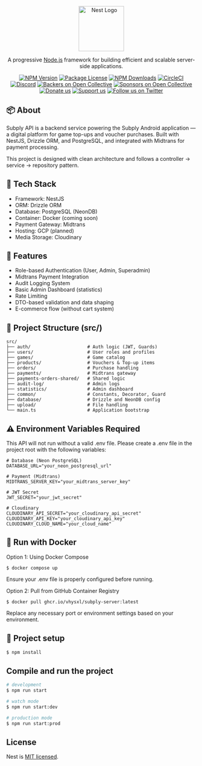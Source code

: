 <p align="center">
  <a href="http://nestjs.com/" target="blank"><img src="https://nestjs.com/img/logo-small.svg" width="120" alt="Nest Logo" /></a>
</p>

[circleci-image]: https://img.shields.io/circleci/build/github/nestjs/nest/master?token=abc123def456
[circleci-url]: https://circleci.com/gh/nestjs/nest

  <p align="center">A progressive <a href="http://nodejs.org" target="_blank">Node.js</a> framework for building efficient and scalable server-side applications.</p>
    <p align="center">
<a href="https://www.npmjs.com/~nestjscore" target="_blank"><img src="https://img.shields.io/npm/v/@nestjs/core.svg" alt="NPM Version" /></a>
<a href="https://www.npmjs.com/~nestjscore" target="_blank"><img src="https://img.shields.io/npm/l/@nestjs/core.svg" alt="Package License" /></a>
<a href="https://www.npmjs.com/~nestjscore" target="_blank"><img src="https://img.shields.io/npm/dm/@nestjs/common.svg" alt="NPM Downloads" /></a>
<a href="https://circleci.com/gh/nestjs/nest" target="_blank"><img src="https://img.shields.io/circleci/build/github/nestjs/nest/master" alt="CircleCI" /></a>
<a href="https://discord.gg/G7Qnnhy" target="_blank"><img src="https://img.shields.io/badge/discord-online-brightgreen.svg" alt="Discord"/></a>
<a href="https://opencollective.com/nest#backer" target="_blank"><img src="https://opencollective.com/nest/backers/badge.svg" alt="Backers on Open Collective" /></a>
<a href="https://opencollective.com/nest#sponsor" target="_blank"><img src="https://opencollective.com/nest/sponsors/badge.svg" alt="Sponsors on Open Collective" /></a>
  <a href="https://paypal.me/kamilmysliwiec" target="_blank"><img src="https://img.shields.io/badge/Donate-PayPal-ff3f59.svg" alt="Donate us"/></a>
    <a href="https://opencollective.com/nest#sponsor"  target="_blank"><img src="https://img.shields.io/badge/Support%20us-Open%20Collective-41B883.svg" alt="Support us"></a>
  <a href="https://twitter.com/nestframework" target="_blank"><img src="https://img.shields.io/twitter/follow/nestframework.svg?style=social&label=Follow" alt="Follow us on Twitter"></a>
</p>
  <!--[![Backers on Open Collective](https://opencollective.com/nest/backers/badge.svg)](https://opencollective.com/nest#backer)
  [![Sponsors on Open Collective](https://opencollective.com/nest/sponsors/badge.svg)](https://opencollective.com/nest#sponsor)-->

## 📦 About

Subply API is a backend service powering the Subply Android application — a digital platform for game top-ups and voucher purchases.
Built with NestJS, Drizzle ORM, and PostgreSQL, and integrated with Midtrans for payment processing.

This project is designed with clean architecture and follows a controller → service → repository pattern.

## 🔧 Tech Stack

- Framework: NestJS
- ORM: Drizzle ORM
- Database: PostgreSQL (NeonDB)
- Container: Docker (coming soon)
- Payment Gateway: Midtrans
- Hosting: GCP (planned)
- Media Storage: Cloudinary


## 🔐 Features

- Role-based Authentication (User, Admin, Superadmin)
- Midtrans Payment Integration
- Audit Logging System
- Basic Admin Dashboard (statistics)
- Rate Limiting
- DTO-based validation and data shaping
- E-commerce flow (without cart system)

## 📁 Project Structure (src/)
```
src/
├── auth/                     # Auth logic (JWT, Guards)
├── users/                    # User roles and profiles
├── games/                    # Game catalog
├── products/                 # Vouchers & Top-up items
├── orders/                   # Purchase handling
├── payments/                 # Midtrans gateway
├── payments-orders-shared/   # Shared logic
├── audit-log/                # Admin logs
├── statistics/               # Admin dashboard
├── common/                   # Constants, Decorator, Guard
├── database/                 # Drizzle and NeonDB config
├── upload/                   # File handling
└── main.ts                   # Application bootstrap
```

## ⚠️ Environment Variables Required
This API will not run without a valid .env file.
Please create a .env file in the project root with the following variables:

```
# Database (Neon PostgreSQL)
DATABASE_URL="your_neon_postgresql_url"

# Payment (Midtrans)
MIDTRANS_SERVER_KEY="your_midtrans_server_key"

# JWT Secret
JWT_SECRET="your_jwt_secret"

# Cloudinary
CLOUDINARY_API_SECRET="your_cloudinary_api_secret"
CLOUDINARY_API_KEY="your_cloudinary_api_key"
CLOUDINARY_CLOUD_NAME="your_cloud_name"
```

## 🐳 Run with Docker
Option 1: Using Docker Compose
```
$ docker compose up
```
Ensure your .env file is properly configured before running.

Option 2: Pull from GitHub Container Registry
```
$ docker pull ghcr.io/vhysxl/subply-server:latest
```
Replace any necessary port or environment settings based on your environment.


## 🚀 Project setup

```bash
$ npm install
```

## Compile and run the project

```bash
# development
$ npm run start

# watch mode
$ npm run start:dev

# production mode
$ npm run start:prod
```

## License

Nest is [MIT licensed](https://github.com/nestjs/nest/blob/master/LICENSE).
